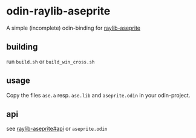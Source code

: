 # odin-raylib-aseprite

A simple (incomplete) odin-binding for [raylib-aseprite](https://github.com/RobLoach/raylib-aseprite)

## building
run `build.sh` or `build_win_cross.sh`

## usage
Copy the files `ase.a` resp. `ase.lib` and `aseprite.odin` in your odin-project.

## api
see [raylib-aseprite#api](https://github.com/RobLoach/raylib-aseprite?tab=readme-ov-file#api) or `aseprite.odin`
